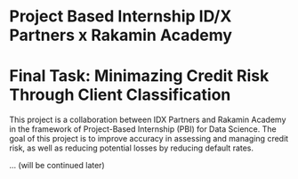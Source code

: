 # Project Based Internship ID/X Partners x Rakamin Academy
# Final Task: Minimazing Credit Risk Through Client Classification

This project is a collaboration between IDX Partners and Rakamin Academy in the framework of Project-Based Internship (PBI) for Data Science. The goal of this project is to improve accuracy in assessing and managing credit risk, as well as reducing potential losses by reducing default rates.

...
(will be continued later)